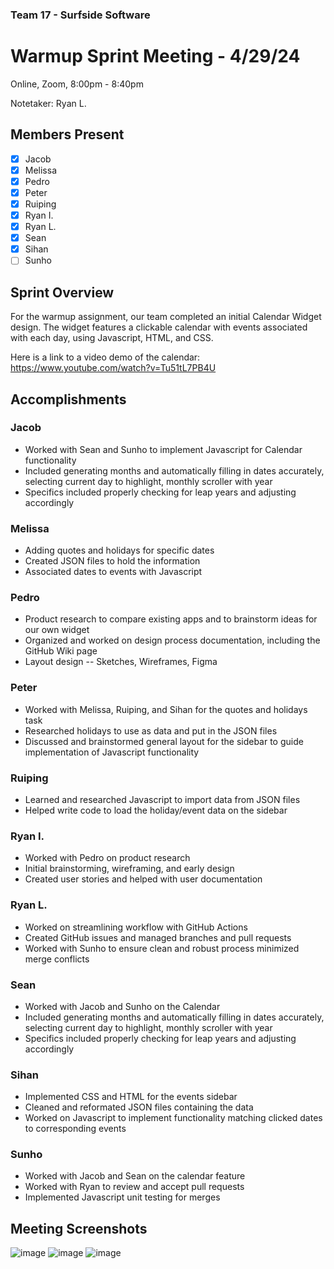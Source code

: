 ### Team 17 - Surfside Software
# Warmup Sprint Meeting - 4/29/24
Online, Zoom, 8:00pm - 8:40pm

Notetaker: Ryan L.

## Members Present
- [x] Jacob
- [x] Melissa
- [x] Pedro
- [x] Peter
- [x] Ruiping
- [x] Ryan I.
- [x] Ryan L.
- [x] Sean
- [x] Sihan
- [ ] Sunho

## Sprint Overview

For the warmup assignment, our team completed an initial Calendar Widget design. The widget features a clickable calendar with events associated with each day,
using Javascript, HTML, and CSS.

Here is a link to a video demo of the calendar: https://www.youtube.com/watch?v=Tu51tL7PB4U

## Accomplishments
### Jacob
- Worked with Sean and Sunho to implement Javascript for Calendar functionality
- Included generating months and automatically filling in dates accurately, selecting current day to highlight, monthly scroller with year
- Specifics included properly checking for leap years and adjusting accordingly

### Melissa
- Adding quotes and holidays for specific dates
- Created JSON files to hold the information
- Associated dates to events with Javascript

### Pedro
- Product research to compare existing apps and to brainstorm ideas for our own widget
- Organized and worked on design process documentation, including the GitHub Wiki page
- Layout design -- Sketches, Wireframes, Figma

### Peter
- Worked with Melissa, Ruiping, and Sihan for the quotes and holidays task
- Researched holidays to use as data and put in the JSON files
- Discussed and brainstormed general layout for the sidebar to guide implementation of Javascript functionality

### Ruiping
- Learned and researched Javascript to import data from JSON files
- Helped write code to load the holiday/event data on the sidebar

### Ryan I.
- Worked with Pedro on product research
- Initial brainstorming, wireframing, and early design
- Created user stories and helped with user documentation

### Ryan L.
- Worked on streamlining workflow with GitHub Actions
- Created GitHub issues and managed branches and pull requests
- Worked with Sunho to ensure clean and robust process minimized merge conflicts

### Sean
- Worked with Jacob and Sunho on the Calendar
- Included generating months and automatically filling in dates accurately, selecting current day to highlight, monthly scroller with year
- Specifics included properly checking for leap years and adjusting accordingly

### Sihan
- Implemented CSS and HTML for the events sidebar
- Cleaned and reformated JSON files containing the data
- Worked on Javascript to implement functionality matching clicked dates to corresponding events

### Sunho
- Worked with Jacob and Sean on the calendar feature
- Worked with Ryan to review and accept pull requests
- Implemented Javascript unit testing for merges

## Meeting Screenshots
![image](https://github.com/cse110-sp24-group17/cse110-sp24-group17/assets/110417482/7da37887-6e7b-4a91-8bdc-70d373528468)
![image](https://github.com/cse110-sp24-group17/cse110-sp24-group17/assets/110417482/0b43a053-29f5-4edb-b86f-b4415e1d6741)
![image](https://github.com/cse110-sp24-group17/cse110-sp24-group17/assets/110417482/7a5af24b-aa94-422e-b3fb-d3be45661a42)

